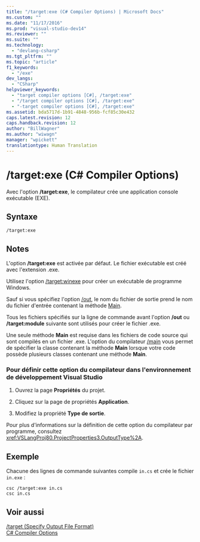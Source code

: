 ```yaml
---
title: "/target:exe (C# Compiler Options) | Microsoft Docs"
ms.custom: ""
ms.date: "11/17/2016"
ms.prod: "visual-studio-dev14"
ms.reviewer: ""
ms.suite: ""
ms.technology: 
  - "devlang-csharp"
ms.tgt_pltfrm: ""
ms.topic: "article"
f1_keywords: 
  - "/exe"
dev_langs: 
  - "CSharp"
helpviewer_keywords: 
  - "target compiler options [C#], /target:exe"
  - "/target compiler options [C#], /target:exe"
  - "-target compiler options [C#], /target:exe"
ms.assetid: bda5717d-1b91-4848-956b-fcf85c30e432
caps.latest.revision: 12
caps.handback.revision: 12
author: "BillWagner"
ms.author: "wiwagn"
manager: "wpickett"
translationtype: Human Translation
---
```

# /target:exe (C# Compiler Options)
Avec l'option **\/target:exe**, le compilateur crée une application console exécutable \(EXE\).  
  
## Syntaxe  
  
```  
/target:exe  
```  
  
## Notes  
 L'option **\/target:exe** est activée par défaut.  Le fichier exécutable est créé avec l'extension .exe.  
  
 Utilisez l'option [\/target:winexe](../../../csharp/language-reference/compiler-options/target-winexe-compiler-option.md) pour créer un exécutable de programme Windows.  
  
 Sauf si vous spécifiez l'option [\/out](../../../csharp/language-reference/compiler-options/out-compiler-option.md), le nom du fichier de sortie prend le nom du fichier d'entrée contenant la méthode [Main](../../../csharp/programming-guide/main-and-command-args/main-and-command-line-arguments.md).  
  
 Tous les fichiers spécifiés sur la ligne de commande avant l'option **\/out** ou **\/target:module** suivante sont utilisés pour créer le fichier .exe.  
  
 Une seule méthode **Main** est requise dans les fichiers de code source qui sont compilés en un fichier .exe.  L'option du compilateur [\/main](../../../csharp/language-reference/compiler-options/main-compiler-option.md) vous permet de spécifier la classe contenant la méthode **Main** lorsque votre code possède plusieurs classes contenant une méthode **Main**.  
  
### Pour définir cette option du compilateur dans l'environnement de développement Visual Studio  
  
1.  Ouvrez la page **Propriétés** du projet.  
  
2.  Cliquez sur la page de propriétés **Application**.  
  
3.  Modifiez la propriété **Type de sortie**.  
  
 Pour plus d'informations sur la définition de cette option du compilateur par programme, consultez <xref:VSLangProj80.ProjectProperties3.OutputType%2A>.  
  
## Exemple  
 Chacune des lignes de commande suivantes compile `in.cs` et crée le fichier `in.exe` :  
  
```  
csc /target:exe in.cs  
csc in.cs  
```  
  
## Voir aussi  
 [\/target \(Specify Output File Format\)](../../../csharp/language-reference/compiler-options/target-compiler-option.md)   
 [C\# Compiler Options](../../../csharp/language-reference/compiler-options/index.md)